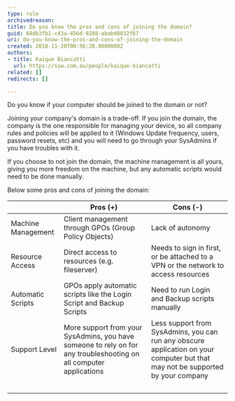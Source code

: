 ```yaml
---
type: rule
archivedreason: 
title: Do you know the pros and cons of joining the domain?
guid: 68db3fb1-c43a-456d-9288-ababd8832f67
uri: do-you-know-the-pros-and-cons-of-joining-the-domain
created: 2018-11-20T00:56:28.0000000Z
authors:
- title: Kaique Biancatti
  url: https://ssw.com.au/people/kaique-biancatti
related: []
redirects: []

---
```


Do you know if your computer should be joined to the domain or not?

<!--endintro-->

Joining your company's domain is a trade-off. If you join the domain, the company is the one responsible for managing your device, so all company rules and policies will be applied to it (Windows Update frequency, users, password resets, etc) and you will need to go through your SysAdmins if you have troubles with it.

If you choose to not join the domain, the machine management is all yours, giving you more freedom on the machine, but any automatic scripts would need to be done manually.

Below some pros and cons of joining the domain:


| |  **Pros (+)** <br> |  **Cons (-)** <br> |
| --- | --- | --- |
| Machine Management<br> | Client management through GPOs (Group Policy Objects)<br> | Lack of autonomy<br> |
| Resource Access<br> | Direct access to resources (e.g. fileserver)<br> | Needs to sign in first, or be attached to a VPN or the network to access resources<br> |
| Automatic Scripts<br> | GPOs apply automatic scripts like the Login Script and Backup Scripts<br> | Need to run Login and Backup scripts manually<br> |
| Support Level <br> | More support from your SysAdmins, you have someone to rely on for any troubleshooting on all computer applications<br> | Less support from SysAdmins, you can run any obscure application on your computer but that may not be supported by your company <br> |
| <br> | <br> | <br> |
